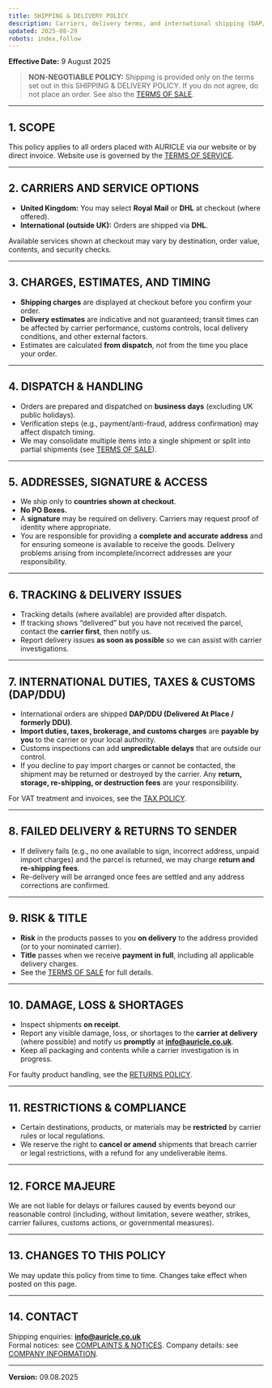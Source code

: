 ```yaml
---
title: SHIPPING & DELIVERY POLICY
description: Carriers, delivery terms, and international shipping (DAP/DDU) for AURICLE orders.
updated: 2025-08-29
robots: index,follow
---
```


<div className="information-page">

**Effective Date:** 9 August 2025

> **NON-NEGOTIABLE POLICY:** Shipping is provided only on the terms set out in this SHIPPING & DELIVERY POLICY. If you do not agree, do not place an order. See also the [TERMS OF SALE](/information/terms-of-sale).

---

## 1. SCOPE

This policy applies to all orders placed with AURICLE via our website or by direct invoice. Website use is governed by the [TERMS OF SERVICE](/information/terms-of-service).

---

## 2. CARRIERS AND SERVICE OPTIONS

- **United Kingdom:** You may select **Royal Mail** or **DHL** at checkout (where offered).  
- **International (outside UK):** Orders are shipped via **DHL**.

Available services shown at checkout may vary by destination, order value, contents, and security checks.

---

## 3. CHARGES, ESTIMATES, AND TIMING

- **Shipping charges** are displayed at checkout before you confirm your order.  
- **Delivery estimates** are indicative and not guaranteed; transit times can be affected by carrier performance, customs controls, local delivery conditions, and other external factors.  
- Estimates are calculated **from dispatch**, not from the time you place your order.

---

## 4. DISPATCH & HANDLING

- Orders are prepared and dispatched on **business days** (excluding UK public holidays).
- Verification steps (e.g., payment/anti-fraud, address confirmation) may affect dispatch timing.
- We may consolidate multiple items into a single shipment or split into partial shipments (see [TERMS OF SALE](/information/terms-of-sale)).

---

## 5. ADDRESSES, SIGNATURE & ACCESS

- We ship only to **countries shown at checkout**.  
- **No PO Boxes.**  
- A **signature** may be required on delivery. Carriers may request proof of identity where appropriate.  
- You are responsible for providing a **complete and accurate address** and for ensuring someone is available to receive the goods. Delivery problems arising from incomplete/incorrect addresses are your responsibility.

---

## 6. TRACKING & DELIVERY ISSUES

- Tracking details (where available) are provided after dispatch.  
- If tracking shows “delivered” but you have not received the parcel, contact the **carrier first**, then notify us.  
- Report delivery issues **as soon as possible** so we can assist with carrier investigations.

---

## 7. INTERNATIONAL DUTIES, TAXES & CUSTOMS (DAP/DDU)

- International orders are shipped **DAP/DDU (Delivered At Place / formerly DDU)**.  
- **Import duties, taxes, brokerage, and customs charges** are **payable by you** to the carrier or your local authority.  
- Customs inspections can add **unpredictable delays** that are outside our control.  
- If you decline to pay import charges or cannot be contacted, the shipment may be returned or destroyed by the carrier. Any **return, storage, re-shipping, or destruction fees** are your responsibility.

For VAT treatment and invoices, see the [TAX POLICY](/information/tax-vat-policy).

---

## 8. FAILED DELIVERY & RETURNS TO SENDER

- If delivery fails (e.g., no one available to sign, incorrect address, unpaid import charges) and the parcel is returned, we may charge **return and re-shipping fees**.  
- Re-delivery will be arranged once fees are settled and any address corrections are confirmed.

---

## 9. RISK & TITLE

- **Risk** in the products passes to you **on delivery** to the address provided (or to your nominated carrier).  
- **Title** passes when we receive **payment in full**, including all applicable delivery charges.  
- See the [TERMS OF SALE](/information/terms-of-sale) for full details.

---

## 10. DAMAGE, LOSS & SHORTAGES

- Inspect shipments **on receipt**.  
- Report any visible damage, loss, or shortages to the **carrier at delivery** (where possible) and notify us **promptly** at **info@auricle.co.uk**.  
- Keep all packaging and contents while a carrier investigation is in progress.

For faulty product handling, see the [RETURNS POLICY](/information/returns-and-faulty-goods-policy).

---

## 11. RESTRICTIONS & COMPLIANCE

- Certain destinations, products, or materials may be **restricted** by carrier rules or local regulations.  
- We reserve the right to **cancel or amend** shipments that breach carrier or legal restrictions, with a refund for any undeliverable items.

---

## 12. FORCE MAJEURE

We are not liable for delays or failures caused by events beyond our reasonable control (including, without limitation, severe weather, strikes, carrier failures, customs actions, or governmental measures).

---

## 13. CHANGES TO THIS POLICY

We may update this policy from time to time. Changes take effect when posted on this page.

---

## 14. CONTACT

Shipping enquiries: **info@auricle.co.uk**  
Formal notices: see [COMPLAINTS & NOTICES](/information/complaints-notices).
Company details: see [COMPANY INFORMATION](/information/company-information-imprint).

---

**Version:** 09.08.2025
</div>